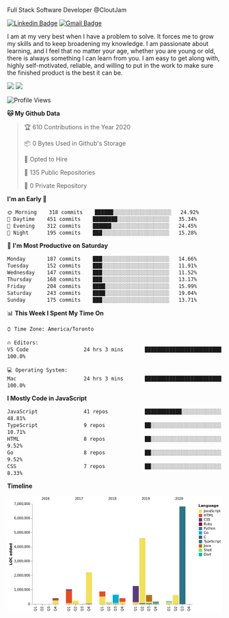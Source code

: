Full Stack Software Developer @CloutJam

[![Linkedin Badge](https://img.shields.io/badge/-Jesse%20Okeya-6633cc?style=flat-square&logo=Linkedin&logoColor=white&link=https://www.linkedin.com/in/jesse-okeya-45a38510a/)](https://www.linkedin.com/in/jesse-okeya-45a38510a/) 
[![Gmail Badge](https://img.shields.io/badge/-jesseokeya@gmail.com-6633cc?style=flat-square&logo=Gmail&logoColor=white&link=mailto:jesseokeya@gmail.com)](mailto:jesseokeya@gmail.com)

I am at my very best when I have a problem to solve. It forces me to grow my skills and to keep broadening my knowledge. I am passionate about learning, and I feel that no matter your age, whether you are young or old, there is always something I can learn from you. I am easy to get along with, highly self-motivated, reliable, and willing to put in the work to make sure the finished product is the best it can be.

![](https://github-readme-stats.vercel.app/api?username=jesseokeya&show_icons=true&theme=radical) ![](https://github-readme-stats.vercel.app/api/top-langs/?username=jesseokeya&layout=compact&theme=radical)

<!--START_SECTION:waka-->
![Profile Views](http://img.shields.io/badge/Profile%20Views-8-blue)

**🐱 My Github Data** 

> 🏆 610 Contributions in the Year 2020
 > 
> 📦 0 Bytes Used in Github's Storage 
 > 
> 💼 Opted to Hire
 > 
> 📜 135 Public Repositories
 > 
> 🔑 0 Private Repository 
 > 
**I'm an Early 🐤** 

```text
🌞 Morning    318 commits    ██████░░░░░░░░░░░░░░░░░░░   24.92% 
🌆 Daytime    451 commits    ████████░░░░░░░░░░░░░░░░░   35.34% 
🌃 Evening    312 commits    ██████░░░░░░░░░░░░░░░░░░░   24.45% 
🌙 Night      195 commits    ███░░░░░░░░░░░░░░░░░░░░░░   15.28%

```
📅 **I'm Most Productive on Saturday** 

```text
Monday       187 commits    ███░░░░░░░░░░░░░░░░░░░░░░   14.66% 
Tuesday      152 commits    ███░░░░░░░░░░░░░░░░░░░░░░   11.91% 
Wednesday    147 commits    ███░░░░░░░░░░░░░░░░░░░░░░   11.52% 
Thursday     168 commits    ███░░░░░░░░░░░░░░░░░░░░░░   13.17% 
Friday       204 commits    ████░░░░░░░░░░░░░░░░░░░░░   15.99% 
Saturday     243 commits    ████░░░░░░░░░░░░░░░░░░░░░   19.04% 
Sunday       175 commits    ███░░░░░░░░░░░░░░░░░░░░░░   13.71%

```


📊 **This Week I Spent My Time On** 

```text
⌚︎ Time Zone: America/Toronto

🔥 Editors: 
VS Code                  24 hrs 3 mins       █████████████████████████   100.0%

💻 Operating System: 
Mac                      24 hrs 3 mins       █████████████████████████   100.0%

```

**I Mostly Code in JavaScript** 

```text
JavaScript               41 repos            ████████████░░░░░░░░░░░░░   48.81% 
TypeScript               9 repos             ██░░░░░░░░░░░░░░░░░░░░░░░   10.71% 
HTML                     8 repos             ██░░░░░░░░░░░░░░░░░░░░░░░   9.52% 
Go                       8 repos             ██░░░░░░░░░░░░░░░░░░░░░░░   9.52% 
CSS                      7 repos             ██░░░░░░░░░░░░░░░░░░░░░░░   8.33%

```


**Timeline**

![Chart not found](https://github.com/jesseokeya/jesseokeya/blob/master/charts/bar_graph.png) 


<!--END_SECTION:waka-->
